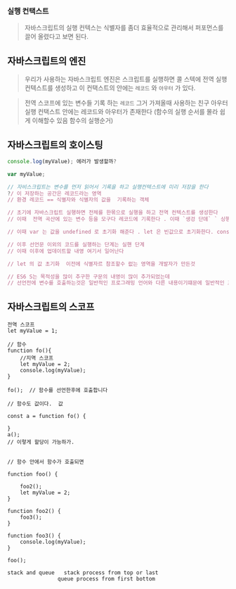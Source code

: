 

### 실행 컨택스트 

> 자바스크립트의 실행 컨텍스는 식별자를 좀더 효율적으로 관리해서 퍼포먼스를 끌어 올렸다고 보면 된다.

## 자바스크립트의 엔진
> 우리가 사용하는 자바스크립트 엔진은 스크립트를 실행하면
> 콜 스텍에 전역 실행 컨텍스트를 생성하고 이 컨택스트의 안에는 `레코드` 와 `아우터` 가 있다.

> 전역 스코프에 있는 변수들 기록 하는 `레코드` 그거 가져올때 사용하는 친구 아우터
실행 컨택스트 안에는 레코드와 아우터가 존재한다
(함수의 실행 순서를 몰라 쉽게 이해할수 있음 함수의 실행순거)

## 자바스크립트의 호이스팅

```js
console.log(myValue); 에러가 발생할까?

var myValue;

// 자비스크립트는 변수를 먼저 읽어서 기록을 하고 실행컨텍스트에 미리 저장을 한다
?/ 이 저장하는 공간은 레코드라는 영역
// 환경 레코드 == 식별자와 식별자의 값을  기록하는 객체

// 초기에 자바스크립트 실행하면 전체를 한몪으로 실행을 하고 전역 컨텍스트를 생성한다
// 이때  전역 곡산에 있는 변수 등을 모구다 레코드에 기록한다 . 이때 `생겅 단뎨` ` 싱행 단계`

// 이때 var 는 값을 undefined 로 초기화 해준다 . let 은 빈값으로 초기화한다. const도

// 이후 선언문 이외의 코드를 실행하는 단계는 실핸 단계
// 이때 이후에 업데이트할 내영 여기서 일어난다

// let 의 값 초기화  이전에 식별자르 참조할수 럾는 영역을 개발자가 만든것

// ES6 S는 목적성을 많이 추구한 구문의 내영이 많이 추가되었는데
// 선언전에 변수를 호출하는것은 일반적인 프로그래밍 언어와 다른 내용이기떄문에 일반적인 프로그래밍 언어처럼 추구하자


```

## 자바스크립트의 스코프
```JS
전역 스코프
let myValue = 1;

// 함수
function fo(){
    //지역 스코프
    let myValue = 2;
    console.log(myValue);
}

fo();  // 함수를 선언한후에 호출합니다

// 함수도 값이다.  값

const a = function fo() {

}
a();
// 이렇게 할당이 가능하가.


// 함수 안에서 함수가 호출되면

function foo() {
    
    foo2();
    let myValue = 2;
}

function foo2() {
    foo3();
}

function foo3() {
    console.log(myValue);
}

foo();

stack and queue   stack process from top or last
                queue process from first bottom

```